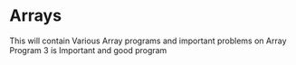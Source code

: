 # Arrays
This will contain Various Array programs and important problems on Array
Program 3 is Important and good program

